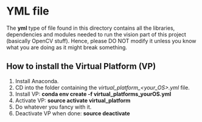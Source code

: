 # **YML file**

The **yml** type of file found in this directory contains all the libraries, dependencies and modules needed to run the vision part of this project (basically OpenCV stuff). Hence, please DO NOT modify it unless you know what you are doing as it might break something.

## **How to install the Virtual Platform (VP)**

1. Install Anaconda.
2. CD into the folder containing the *virtual_platform_<your_OS>.yml* file.
3. Install VP: **conda env create -f virtual_platforms_yourOS.yml**
4. Activate VP: **source activate virtual_platform**
5. Do whatever you fancy with it.
6. Deactivate VP when done: **source deactivate**
